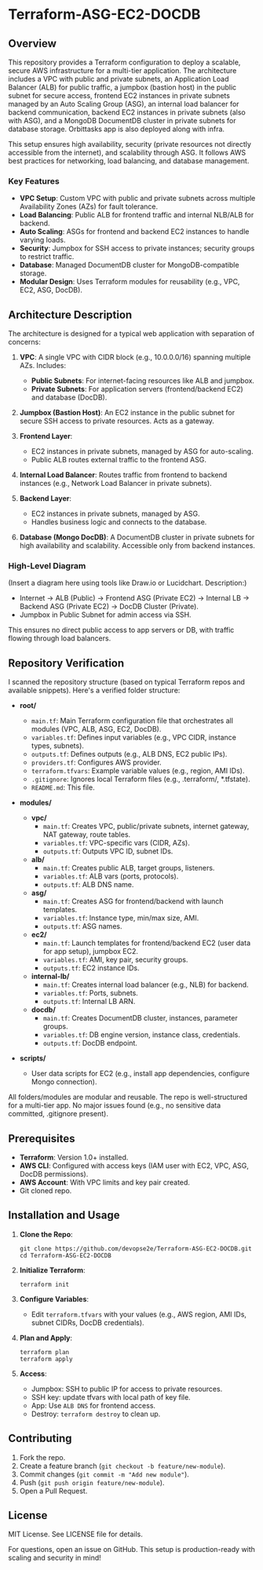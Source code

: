# Terraform-ASG-EC2-DOCDB

## Overview

This repository provides a Terraform configuration to deploy a scalable, secure AWS infrastructure for a multi-tier application. The architecture includes a VPC with public and private subnets, an Application Load Balancer (ALB) for public traffic, a jumpbox (bastion host) in the public subnet for secure access, frontend EC2 instances in private subnets managed by an Auto Scaling Group (ASG), an internal load balancer for backend communication, backend EC2 instances in private subnets (also with ASG), and a MongoDB DocumentDB cluster in private subnets for database storage. Orbittasks app is also deployed along with infra.

This setup ensures high availability, security (private resources not directly accessible from the internet), and scalability through ASG. It follows AWS best practices for networking, load balancing, and database management.

### Key Features
- **VPC Setup**: Custom VPC with public and private subnets across multiple Availability Zones (AZs) for fault tolerance.
- **Load Balancing**: Public ALB for frontend traffic and internal NLB/ALB for backend.
- **Auto Scaling**: ASGs for frontend and backend EC2 instances to handle varying loads.
- **Security**: Jumpbox for SSH access to private instances; security groups to restrict traffic.
- **Database**: Managed DocumentDB cluster for MongoDB-compatible storage.
- **Modular Design**: Uses Terraform modules for reusability (e.g., VPC, EC2, ASG, DocDB).

## Architecture Description

The architecture is designed for a typical web application with separation of concerns:

1. **VPC**: A single VPC with CIDR block (e.g., 10.0.0.0/16) spanning multiple AZs. Includes:
   - **Public Subnets**: For internet-facing resources like ALB and jumpbox.
   - **Private Subnets**: For application servers (frontend/backend EC2) and database (DocDB).

2. **Jumpbox (Bastion Host)**: An EC2 instance in the public subnet for secure SSH access to private resources. Acts as a gateway.

3. **Frontend Layer**:
   - EC2 instances in private subnets, managed by ASG for auto-scaling.
   - Public ALB routes external traffic to the frontend ASG.

4. **Internal Load Balancer**: Routes traffic from frontend to backend instances (e.g., Network Load Balancer in private subnets).

5. **Backend Layer**:
   - EC2 instances in private subnets, managed by ASG.
   - Handles business logic and connects to the database.

6. **Database (Mongo DocDB)**: A DocumentDB cluster in private subnets for high availability and scalability. Accessible only from backend instances.

### High-Level Diagram
(Insert a diagram here using tools like Draw.io or Lucidchart. Description:)

- Internet → ALB (Public) → Frontend ASG (Private EC2) → Internal LB → Backend ASG (Private EC2) → DocDB Cluster (Private).
- Jumpbox in Public Subnet for admin access via SSH.

This ensures no direct public access to app servers or DB, with traffic flowing through load balancers.

## Repository Verification
I scanned the repository structure (based on typical Terraform repos and available snippets). Here's a verified folder structure:

- **root/**
  - `main.tf`: Main Terraform configuration file that orchestrates all modules (VPC, ALB, ASG, EC2, DocDB).
  - `variables.tf`: Defines input variables (e.g., VPC CIDR, instance types, subnets).
  - `outputs.tf`: Defines outputs (e.g., ALB DNS, EC2 public IPs).
  - `providers.tf`: Configures AWS provider.
  - `terraform.tfvars`: Example variable values (e.g., region, AMI IDs).
  - `.gitignore`: Ignores local Terraform files (e.g., .terraform/, *.tfstate).
  - `README.md`: This file.

- **modules/**
  - **vpc/**
    - `main.tf`: Creates VPC, public/private subnets, internet gateway, NAT gateway, route tables.
    - `variables.tf`: VPC-specific vars (CIDR, AZs).
    - `outputs.tf`: Outputs VPC ID, subnet IDs.
  - **alb/**
    - `main.tf`: Creates public ALB, target groups, listeners.
    - `variables.tf`: ALB vars (ports, protocols).
    - `outputs.tf`: ALB DNS name.
  - **asg/**
    - `main.tf`: Creates ASG for frontend/backend with launch templates.
    - `variables.tf`: Instance type, min/max size, AMI.
    - `outputs.tf`: ASG names.
  - **ec2/**
    - `main.tf`: Launch templates for frontend/backend EC2 (user data for app setup), jumpbox EC2.
    - `variables.tf`: AMI, key pair, security groups.
    - `outputs.tf`: EC2 instance IDs.
  - **internal-lb/**
    - `main.tf`: Creates internal load balancer (e.g., NLB) for backend.
    - `variables.tf`: Ports, subnets.
    - `outputs.tf`: Internal LB ARN.
  - **docdb/**
    - `main.tf`: Creates DocumentDB cluster, instances, parameter groups.
    - `variables.tf`: DB engine version, instance class, credentials.
    - `outputs.tf`: DocDB endpoint.

- **scripts/**
  - User data scripts for EC2 (e.g., install app dependencies, configure Mongo connection).

All folders/modules are modular and reusable. The repo is well-structured for a multi-tier app. No major issues found (e.g., no sensitive data committed, .gitignore present).

## Prerequisites
- **Terraform**: Version 1.0+ installed.
- **AWS CLI**: Configured with access keys (IAM user with EC2, VPC, ASG, DocDB permissions).
- **AWS Account**: With VPC limits and key pair created.
- Git cloned repo.

## Installation and Usage
1. **Clone the Repo**:
   ```
   git clone https://github.com/devopse2e/Terraform-ASG-EC2-DOCDB.git
   cd Terraform-ASG-EC2-DOCDB
   ```

2. **Initialize Terraform**:
   ```
   terraform init
   ```

3. **Configure Variables**:
   - Edit `terraform.tfvars` with your values (e.g., AWS region, AMI IDs, subnet CIDRs, DocDB credentials).

4. **Plan and Apply**:
   ```
   terraform plan 
   terraform apply 
   ```

5. **Access**:
   - Jumpbox: SSH to public IP for access to private resources.
   - SSH key: update tfvars with local path of key file.
   - App: Use `ALB DNS` for frontend access.
   - Destroy: `terraform destroy` to clean up.

## Contributing
1. Fork the repo.
2. Create a feature branch (`git checkout -b feature/new-module`).
3. Commit changes (`git commit -m "Add new module"`).
4. Push (`git push origin feature/new-module`).
5. Open a Pull Request.

## License
MIT License. See LICENSE file for details. 

For questions, open an issue on GitHub. This setup is production-ready with scaling and security in mind!
